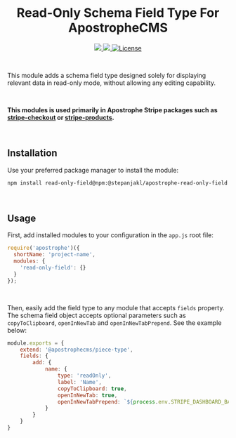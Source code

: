 <div align="center">
    <h1>
        Read-Only Schema Field Type For ApostropheCMS
    </h1>
    <p>
        <a aria-label="Apostrophe logo" href="https://v3.docs.apostrophecms.org">
            <img src="https://img.shields.io/badge/MADE%20FOR%20APOSTROPHECMS-000000.svg?style=for-the-badge&logo=Apostrophe&labelColor=6516dd">
        </a>
        <a aria-label="Personal logo" href="https://stepanjakl.com">
            <img src="https://img.shields.io/badge/STEPANJAKL.COM%20-000000.svg?style=for-the-badge&labelColor=EED500&logo=data:image/svg+xml;base64,PHN2ZyB4bWxucz0iaHR0cDovL3d3dy53My5vcmcvMjAwMC9zdmciIHZpZXdCb3g9IjAgMCAyMCAyMCI+PHBhdGggZmlsbD0iIzAwMDAwMCIgZD0iTTAgMTV2NWgyMFY3LjVIMHY1aDE1LjA1VjE1SDBaTTIwIDBIMHY1aDIwVjBaIiAvPjwvc3ZnPg==">
        </a>
        <a aria-label="License"
           href="https://github.com/apostrophecms/module-template/blob/main/LICENSE.md">
            <img alt="License"
                 src="https://img.shields.io/static/v1?style=for-the-badge&labelColor=000000&label=License&message=MIT&color=3DA639">
        </a>
    </p>
</div>

<br>

This module adds a schema field type designed solely for displaying relevant data in read-only mode, without allowing any editing capability.

<br>

**This modules is used primarily in Apostrophe Stripe packages such as [stripe-checkout](https://github.com/) or [stripe-products](https://github.com/).**

<br>

## Installation

Use your preferred package manager to install the module:

```zsh
npm install read-only-field@npm:@stepanjakl/apostrophe-read-only-field
```

<br>

## Usage

First, add installed modules to your configuration in the `app.js` root file:

```js
require('apostrophe')({
  shortName: 'project-name',
  modules: {
    'read-only-field': {}
  }
});
```

<br>

Then, easily add the field type to any module that accepts `fields` property. The schema field object accepts optional parameters such as `copyToClipboard`, `openInNewTab` and `openInNewTabPrepend`. See the example below:

```js
module.exports = {
    extend: '@apostrophecms/piece-type',
    fields: {
        add: {
            name: {
                type: 'readOnly',
                label: 'Name',
                copyToClipboard: true,
                openInNewTab: true,
                openInNewTabPrepend: `${process.env.STRIPE_DASHBOARD_BASE_URL}${process.env.STRIPE_TEST_MODE === 'false' ? '' : '/test'}/prices/`
            }
        }
    }
}
```
